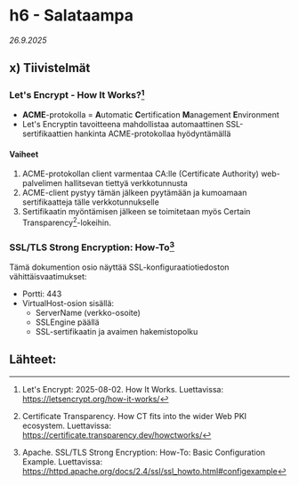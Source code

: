 # h6 - Salataampa

*26.9.2025*
## x) Tiivistelmät

### Let's Encrypt - How It Works?[^1]

  - **ACME**-protokolla = **A**utomatic **C**ertification **M**anagement **E**nvironment
  - Let's Encryptin tavoitteena mahdollistaa automaattinen SSL-sertifikaattien hankinta ACME-protokollaa hyödyntämällä

  #### Vaiheet
    
  1. ACME-protokollan client varmentaa CA:lle (Certificate Authority) web-palvelimen hallitsevan tiettyä verkkotunnusta
  2. ACME-client pystyy tämän jälkeen pyytämään ja kumoamaan sertifikaatteja tälle verkkotunnukselle
  3. Sertifikaatin myöntämisen jälkeen se toimitetaan myös Certain Transparency[^2]-lokeihin. 

### SSL/TLS Strong Encryption: How-To[^3]

  Tämä dokumention osio näyttää SSL-konfiguraatiotiedoston vähittäisvaatimukset: 

  - Portti: 443
  - VirtualHost-osion sisällä: 
    - ServerName (verkko-osoite)
    - SSLEngine päällä
    - SSL-sertifikaatin ja avaimen hakemistopolku


## Lähteet: 

[^1]: Let's Encrypt: 2025-08-02. How It Works. Luettavissa: https://letsencrypt.org/how-it-works/
[^2]: Certificate Transparency. How CT fits into the wider Web PKI ecosystem. Luettavissa: https://certificate.transparency.dev/howctworks/
[^3]: Apache. SSL/TLS Strong Encryption: How-To: Basic Configuration Example. Luettavissa: https://httpd.apache.org/docs/2.4/ssl/ssl_howto.html#configexample

